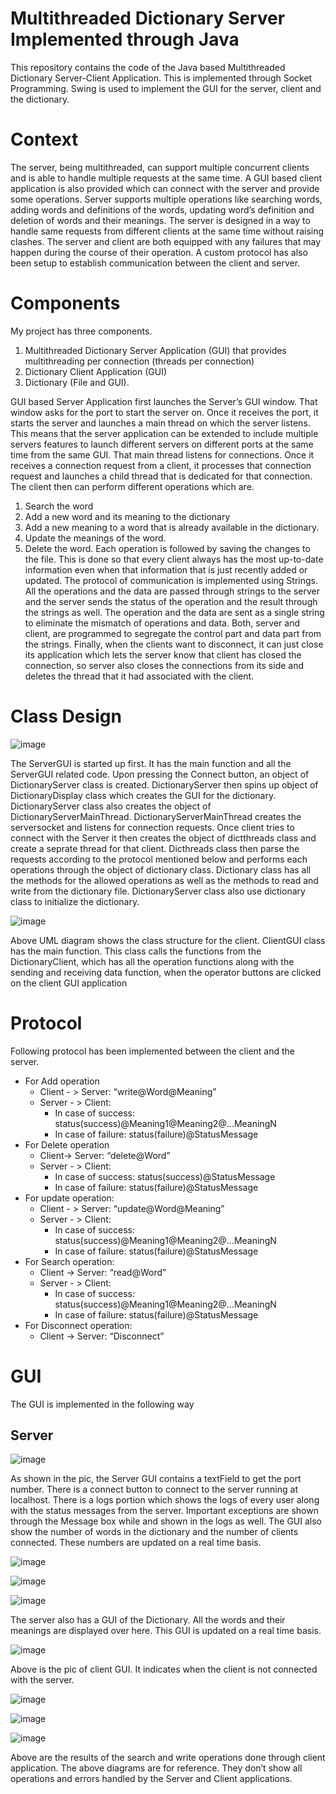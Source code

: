 # Multithreaded Dictionary Server Implemented through Java
This repository contains the code of the Java based Multithreaded Dictionary Server-Client Application. This is implemented through Socket Programming. Swing is used to implement the GUI for the server, client and the dictionary.

# Context

The server, being multithreaded, can support multiple concurrent clients and is able to handle multiple requests at the same time. A GUI based client application is also provided which can connect with the server and provide some operations. Server supports multiple operations like searching words, adding words and definitions of the words, updating word’s definition and deletion of words and their meanings. The server is designed in a way to handle same requests from different clients at the same time without raising clashes. The server and client are both equipped with any failures that may happen during the course of their operation. A custom protocol has also been setup to establish communication between the client and server.

# Components

My project has three components. 
1.	Multithreaded Dictionary Server Application (GUI) that provides multithreading per connection (threads per connection)
2.	Dictionary Client Application (GUI)
3.	Dictionary (File and GUI).

GUI based Server Application first launches the Server’s GUI window. That window asks for the port to start the server on. Once it receives the port, it starts the server and launches a main thread on which the server listens. This means that the server application can be extended to include multiple servers features to launch different servers on different ports at the same time from the same GUI.  That main thread listens for connections. Once it receives a connection request from a client, it processes that connection request and launches a child thread that is dedicated for that connection. The client then can perform different operations which are. 
1.	Search the word
2.	Add a new word and its meaning to the dictionary 
3.	Add a new meaning to a word that is already available in the dictionary. 
4.	Update the meanings of the word. 
5.	Delete the word.
Each operation is followed by saving the changes to the file. This is done so that every client always has the most up-to-date information even when that information that is just recently added or updated. The protocol of communication is implemented using Strings. All the operations and the data are passed through strings to the server and the server sends the status of the operation and the result through the strings as well. The operation and the data are sent as a single string to eliminate the mismatch of operations and data. Both, server and client, are programmed to segregate the control part and data part from the strings. Finally, when the clients want to disconnect, it can just close its application which lets the server know that client has closed the connection, so server also closes the connections from its side and deletes the thread that it had associated with the client. 

# Class Design

![image](https://user-images.githubusercontent.com/12232515/174495086-6e756b51-5732-47f7-88d2-8abc16ce4d80.png)

The ServerGUI is started up first. It has the main function and all the ServerGUI related code. Upon pressing the Connect button, an object of DictionaryServer class is created. DictionaryServer then spins up object of DictionaryDisplay class which creates the GUI for the dictionary. DictionaryServer class also creates the object of DictionaryServerMainThread. DictionaryServerMainThread creates the serversocket and listens for connection requests. Once client tries to connect with the Server it then creates the object of dictthreads class and create a seprate thread for that client. Dicthreads class then parse the requests according to the protocol mentioned below and performs each operations through the object of dictionary class. Dictionary class has all the methods for the allowed operations as well as the methods to read and write from the dictionary file. DictionaryServer class also use dictionary class to initialize the dictionary. 

![image](https://user-images.githubusercontent.com/12232515/174495108-d84251e4-dce4-48e1-9cba-6dbfb465829a.png)

Above UML diagram shows the class structure for the client. ClientGUI class has the main function. This class calls the functions from the DictionaryClient, which has all the operation functions along with the sending and receiving data function, when the operator buttons are clicked on the client GUI application

# Protocol

Following protocol has been implemented between the client and the server.
* For Add operation
  - Client - > Server: “write@Word@Meaning” 
  - Server - > Client:
    - In case of success: status(success)@Meaning1@Meaning2@...MeaningN
    - In case of failure: status(failure)@StatusMessage
* For Delete operation
  - Client-> Server: “delete@Word”
  - Server - > Client:
    - In case of success: status(success)@StatusMessage
    - In case of failure: status(failure)@StatusMessage
* For update operation:
  - Client - > Server: “update@Word@Meaning”
  -	Server - > Client:
    *	In case of success: status(success)@Meaning1@Meaning2@...MeaningN
    *	In case of failure: status(failure)@StatusMessage
* For Search operation:
  - Client -> Server: “read@Word”
  - Server - > Client:
    -	In case of success: status(success)@Meaning1@Meaning2@...MeaningN
    -	In case of failure: status(failure)@StatusMessage
* For Disconnect operation:
  - Client -> Server: “Disconnect”

# GUI
The GUI is implemented in the following way
## Server
![image](https://user-images.githubusercontent.com/12232515/174496443-2e4141d2-2e99-4bb5-b04e-b91f4b1843e6.png)

As shown in the pic, the Server GUI contains a textField to get the port number. There is a connect button to connect to the server running at localhost. There is a logs portion which shows the logs of every user along with the status messages from the server. Important exceptions are shown through the Message box while and shown in the logs as well. The GUI also show the number of words in the dictionary and the number of clients connected. These numbers are updated on a real time basis. 

![image](https://user-images.githubusercontent.com/12232515/174496453-94b1fc2c-da46-44a4-86ea-38c67f935045.png)

![image](https://user-images.githubusercontent.com/12232515/174496458-12df59e9-3ce1-4296-b2bf-17d506bb98cb.png)

![image](https://user-images.githubusercontent.com/12232515/174496462-12bf3310-325c-4691-bb69-da25b79a9562.png)

The server also has a GUI of the Dictionary. All the words and their meanings are displayed over here. This GUI is updated on a real time basis. 

![image](https://user-images.githubusercontent.com/12232515/174496469-28063f4c-84c8-4ed4-94b4-45da90bf49da.png)

Above is the pic of client GUI. It indicates when the client is not connected with the server. 

![image](https://user-images.githubusercontent.com/12232515/174496483-b1e9aff0-3cb6-43c4-8fb7-f1d5105924d7.png)

![image](https://user-images.githubusercontent.com/12232515/174496488-d0feb187-7d27-4439-b6d6-828c8a9cd925.png)

![image](https://user-images.githubusercontent.com/12232515/174496490-40f19ef7-0927-49fa-b54f-6f5e9ab8b08a.png)

Above are the results of the search and write operations done through client application. The above diagrams are for reference. They don’t show all operations and errors handled by the Server and Client applications.


